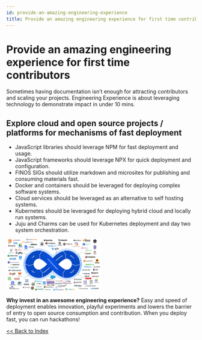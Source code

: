 ```yaml
---
id: provide-an-amazing-engineering-experience
title: Provide an amazing engineering experience for first time contributors
---
```


# Provide an amazing engineering experience for first time contributors

Sometimes having documentation isn’t enough for attracting contributors and scaling your projects. Engineering Experience is about leveraging technology to demonstrate impact in under 10 mins.

## Explore cloud and open source projects / platforms for mechanisms of fast deployment

- JavaScript libraries should leverage NPM for fast deployment and usage.
- JavaScript frameworks should leverage NPX for quick deployment and configuration.
- FINOS SIGs should utilize markdown and microsites for publishing and consuming materials fast.
- Docker and containers should be leveraged for deploying complex software systems.
- Cloud services should be leveraged as an alternative to self hosting systems.
- Kubernetes should be leveraged for deploying hybrid cloud and locally run systems.
- Juju and Charms can be used for Kubernetes deployment and day two system orchestration.

<img src="assets/devops.png?raw=true" width="50%"></img>

**Why invest in an awesome engineering experience?**
Easy and speed of deployment enables innovation, playful experiments and lowers the barrier of entry to open source consumption and contribution. When you deploy fast, you can run hackathons!

[<< Back to Index](README.md)
